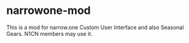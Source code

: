 # narrowone-mod
This is a mod for narrow.one Custom User Interface and also Seasonal Gears. N1CN members may use it.

